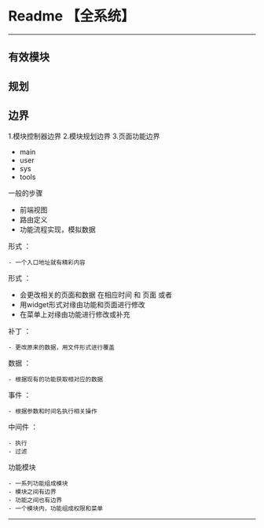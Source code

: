 # Readme 【全系统】

---









## 有效模块


规划
---


## 边界

1.模块控制器边界
2.模块规划边界
3.页面功能边界





















- main
- user
- sys
- tools

一般的步骤

- 前端视图
- 路由定义
- 功能流程实现，模拟数据

形式 ： 
    
    - 一个入口地址就有精彩内容

形式 ： 
- 会更改相关的页面和数据 在相应时间 和 页面 或者
- 用widget形式对缘由功能和页面进行修改
- 在菜单上对缘由功能进行修改或补充

补丁 ： 

    - 更改原来的数据，用文件形式进行覆盖
    
数据 ： 

    - 根据现有的功能获取相对应的数据

事件 ： 
    
    - 根据参数和时间名执行相关操作

中间件 ：

    - 执行 
    - 过滤
    
功能模块
        
    - 一系列功能组成模块
    - 模块之间有边界
    - 功能之间也有边界
    - 一个模块内，功能组成权限和菜单

---



